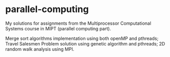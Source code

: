 # parallel-computing
My solutions for assignments from the Multiprocessor Computational Systems course in MIPT (parallel computing part).

Merge sort algorithms implementation using both openMP and pthreads; Travel Salesmen
Problem solution using genetic algorithm and pthreads; 2D random walk analysis using MPI.
